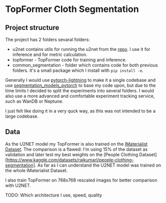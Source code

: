 # TopFormer Cloth Segmentation


## Project structure
The project has 2 folders sevaral folders:
* u2net contains utils for running the u2net from the [repo](https://github.com/levindabhi/cloth-segmentation). I use it for inference and for metric calculation.
* topformer - TopFormer code for training and inference.
* common_segmentation - folder which contains code for both previous folders. It's a small package which I install with `pip install -e`.

Generally I would use [pytorch-lightning](https://github.com/PyTorchLightning/pytorch-lightning) to make it a single codebase and use [segmentation_models_pytorch](https://github.com/qubvel/segmentation_models.pytorch) to base my code upon, but due to the time limits I decided to split the experiments into several folders.  I would also use a more advanced and comfortable experiment tracking service, such as WanDB or Neptune.

I just felt like doing it in a very quck way, as this was not intended to be a large codebase.


## Data
As the U2NET model my TopFormer is also trained on the [IMaterialist Dataset](https://www.kaggle.com/c/imaterialist-fashion-2019-FGVC6/data). The comparison is a flawed: I'm using 15% of the dataset as validation and later test my best weights on the [People Clothing Dataset][https://www.kaggle.com/datasets/rajkumarl/people-clothing-segmentation]. As far as I can understand the U2NET model was trained on the whole IMaterialist Dataset.

I also train TopFormer on 768x768 rescaled images for better comparison with U2NET.


TODO: Which architecture I use, speed, quality
